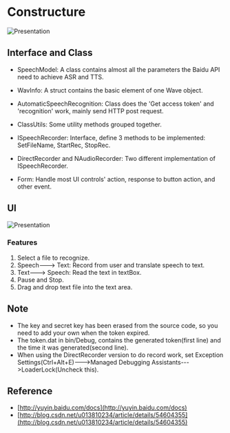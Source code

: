 # Constructure
![Presentation](https://github.com/heartsuit/BaiduASRAndTTS/raw/master/screenshot/classdiagram.png)

## Interface and Class
- SpeechModel: A class contains almost all the parameters the Baidu API need to achieve ASR and TTS.
- WavInfo: A struct contains the basic element of one Wave object.
- AutomaticSpeechRecognition: Class does the 'Get access token' and 'recognition' work, mainly send HTTP post request.
- ClassUtils: Some utility methods grouped together.

- ISpeechRecorder: Interface, define 3 methods to be implemented: SetFileName, StartRec, StopRec.
- DirectRecorder and NAudioRecorder: Two different implementation of ISpeechRecorder.

- Form: Handle most UI controls' action, response to button action, and other event.

## UI
![Presentation](https://github.com/heartsuit/BaiduASRAndTTS/raw/master/screenshot/speech.png)
### Features
1. Select a file to recognize.
2. Speech---> Text: Record from user and translate speech to text.
3. Text---> Speech: Read the text in textBox.
4. Pause and Stop.
5. Drag and drop text file into the text area.

## Note
- The key and secret key has been erased from the source code, so you need to add your own when the token expired.
- The token.dat in bin/Debug, contains the generated token(first line) and the time it was generated(second line).
- When using the DirectRecorder version to do record work, set Exception Settings(Ctrl+Alt+E)--->Managed Debugging Assistants--->LoaderLock(Uncheck this).

## Reference
- [http://yuyin.baidu.com/docs](http://yuyin.baidu.com/docs)
- [http://blog.csdn.net/u013810234/article/details/54604355](http://blog.csdn.net/u013810234/article/details/54604355)


